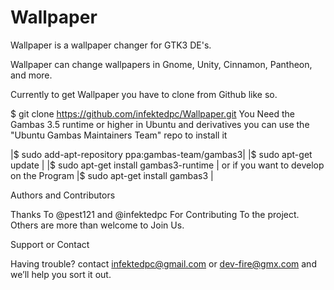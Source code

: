 Wallpaper
=========

Wallpaper is a wallpaper changer for GTK3 DE's.

Wallpaper can change wallpapers in Gnome, Unity, Cinnamon, Pantheon, and more.

Currently to get Wallpaper you have to clone from Github like so.

$ git clone https://github.com/infektedpc/Wallpaper.git
You Need the Gambas 3.5 runtime or higher in Ubuntu and derivatives you can use the "Ubuntu Gambas Maintainers Team" repo to install it

|$ sudo add-apt-repository ppa:gambas-team/gambas3|
|$ sudo apt-get update                            |
|$ sudo apt-get install gambas3-runtime           |
or if you want to develop on the Program
|$ sudo apt-get install gambas3                   |

Authors and Contributors

Thanks To @pest121 and  @infektedpc For Contributing To the project. Others are more than welcome to Join Us.

Support or Contact

Having trouble? contact infektedpc@gmail.com or dev-fire@gmx.com and we’ll help you sort it out.
